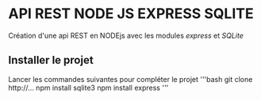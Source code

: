 # API REST NODE JS EXPRESS SQLITE
Création d'une api REST en NODEjs avec les modules *express* et *SQLite*

## Installer le projet
Lancer les commandes suivantes pour compléter le projet
'''bash
git clone http://...
npm install sqlite3
npm install express
'''